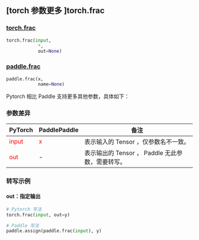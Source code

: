 ## [torch 参数更多 ]torch.frac
### [torch.frac](https://pytorch.org/docs/stable/generated/torch.frac.html?highlight=frac#torch.frac)

```python
torch.frac(input,
            *,
            out=None)
```

### [paddle.frac](https://www.paddlepaddle.org.cn/documentation/docs/zh/develop/api/paddle/frac_cn.html#frac)

```python
paddle.frac(x,
            name=None)
```

Pytorch 相比 Paddle 支持更多其他参数，具体如下：
### 参数差异
| PyTorch       | PaddlePaddle | 备注                                                   |
| ------------- | ------------ | ------------------------------------------------------ |
| <font color='red'> input </font> | <font color='red'> x </font> | 表示输入的 Tensor ，仅参数名不一致。  |
| <font color='red'> out </font> | -  | 表示输出的 Tensor ， Paddle 无此参数，需要转写。    |



### 转写示例
#### out：指定输出
```python
# Pytorch 写法
torch.frac(input, out=y)

# Paddle 写法
paddle.assign(paddle.frac(input), y)
```
